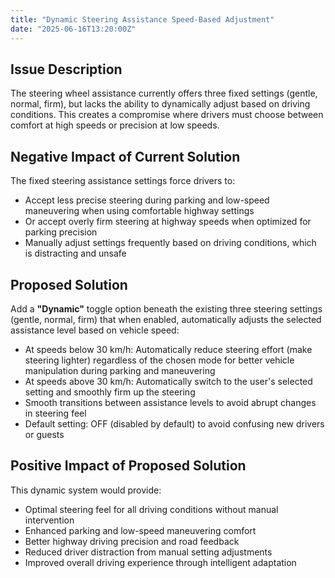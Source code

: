 ```yaml
---
title: "Dynamic Steering Assistance Speed-Based Adjustment"
date: "2025-06-16T13:20:00Z"
---
```


## Issue Description

The steering wheel assistance currently offers three fixed settings (gentle, normal, firm), but lacks the ability to dynamically adjust based on driving conditions. This creates a compromise where drivers must choose between comfort at high speeds or precision at low speeds.

## Negative Impact of Current Solution

The fixed steering assistance settings force drivers to:

- Accept less precise steering during parking and low-speed maneuvering when using comfortable highway settings
- Or accept overly firm steering at highway speeds when optimized for parking precision
- Manually adjust settings frequently based on driving conditions, which is distracting and unsafe

## Proposed Solution

Add a **"Dynamic"** toggle option beneath the existing three steering settings (gentle, normal, firm) that when enabled, automatically adjusts the selected assistance level based on vehicle speed:

- At speeds below 30 km/h: Automatically reduce steering effort (make steering lighter) regardless of the chosen mode for better vehicle manipulation during parking and maneuvering
- At speeds above 30 km/h: Automatically switch to the user's selected setting and smoothly firm up the steering
- Smooth transitions between assistance levels to avoid abrupt changes in steering feel
- Default setting: OFF (disabled by default) to avoid confusing new drivers or guests

## Positive Impact of Proposed Solution

This dynamic system would provide:

- Optimal steering feel for all driving conditions without manual intervention
- Enhanced parking and low-speed maneuvering comfort
- Better highway driving precision and road feedback
- Reduced driver distraction from manual setting adjustments
- Improved overall driving experience through intelligent adaptation
